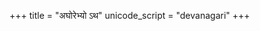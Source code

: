 +++
title = "अघोरेभ्यो ऽथ"
unicode_script = "devanagari"
+++

<div class="js_include" url="/vedAH_yajuH/taittirIyam/AraNyakam/sarva-prastutiH/06/45_aghorebhyo_atha"  newLevelForH1="2" includeTitle="false"> </div>  
